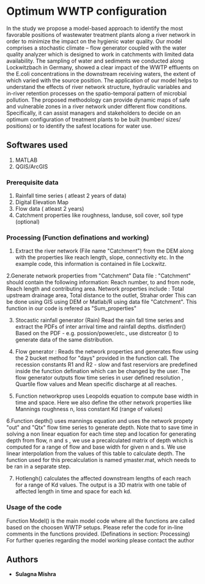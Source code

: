 # Optimum WWTP configuration 
In the study we propose a model-based approach to identify the most favorable positions of wastewater treatment plants along a river network in order to minimize the impact on the hygienic water quality. Our model comprises a stochastic climate – flow generator coupled with the water quality analyzer which is designed to work in catchments with limited data availability. 
The sampling of water and sediments we conducted along Lockwitzbach in Germany, showed a clear impact of the WWTP effluents on the E.coli concentrations in the downstream receiving waters, the extent of which varied with the source position. The application of our model helps to understand the effects of river network structure, hydraulic variables and in-river retention processes on the spatio-temporal pattern of microbial pollution. The proposed methodology can provide dynamic maps of safe and vulnerable zones in a river network under different flow conditions. Specifically, it can assist managers and stakeholders to decide on an optimum configuration of treatment plants to be built (number/ sizes/ positions) or to identify the safest locations for water use.

## Softwares used

1. MATLAB
2. QGIS/ArcGIS

### Prerequisite data

1. Rainfall time series ( atleast 2 years of data)
2. Digital Elevation Map
3. Flow data ( atleast 2 years)
4. Catchment properties like roughness, landuse, soil cover, soil type (optional)

### Processing (Function definations and working)
1. Extract the river network (File name "Catchment") from the DEM along with the properties like reach length, slope, connectivity etc. 
In the example code, this information is contained in file Lockwitz.  

2.Generate network properties from "Catchment"
Data file : "Catchment" should contain the following information: 
Reach number, to and from node, Reach length and contributing area.
Network properties include : Total upstream drainage area, Total distance to the outlet, Strahar order
This can be done using GIS using DEM or Matlab/R using data file "Catchment". This function in our code is refered as "Sum_properties"

3. Stocastic rainfall generator (Rain)
Read the rain fall time series and extract the PDFs of inter arrival time and rainfall depths. distfinder()
Based on the PDF - e.g. possion/power/etc., use distcreator () to generate data of the same distribution. 

4. Flow generator : Reads the network properties and generates flow using the 2 bucket method for "days" provided in the function call. 
The recession constants R1 and R2 - slow and fast reserviors are predefined inside the function defination which can be changed by the user. 
The flow generator outputs flow time series in user defined resolution , Quartile flow values and Mean specific discharge at all reaches.

5. Function networkprop uses Leopolds equation to compute base width in time and space. Here we also define the other network properties like Mannings roughness n, loss constant Kd (range of values)

6.Function depth() uses mannings equation and uses the network propety "out" and "Qtx" flow time series to generate depth.
Note that to save time in solving a non linear equation for each time step and location for generating depth from flow, n and s , we use a precalculated matrix of depth which is computed for a range of flow and base width for given n and s. 
We use linear interpolation from the values of this table to calculate depth. 
The function used for this precalculation is named ymaster.mat, which needs to be ran in a separate step.

7. Hotlengh() calculates the affected downstream lengths of each reach for a range of Kd values. The output is a 3D matrix with one table of affected length in time and space for each kd.

### Usage of the code

Function Model() is the main model code where all the functions are called based on the choosen WWTP setups.
Please refer the code for in-line comments in the functions provided. (Definations in section: Processing)
For further queries regarding the model working please contact the author
## Authors


* **Sulagna Mishra**


